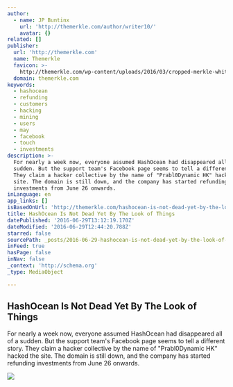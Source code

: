 ```yaml
---
author:
  - name: JP Buntinx
    url: 'http://themerkle.com/author/writer10/'
    avatar: {}
related: []
publisher:
  url: 'http://themerkle.com'
  name: Themerkle
  favicon: >-
    http://themerkle.com/wp-content/uploads/2016/03/cropped-merkle-white-1-192x192.png
  domain: themerkle.com
keywords:
  - hashocean
  - refunding
  - customers
  - hacking
  - mining
  - users
  - may
  - facebook
  - touch
  - investments
description: >-
  For nearly a week now, everyone assumed HashOcean had disappeared all of a
  sudden. But the support team's Facebook page seems to tell a different story.
  They claim a hacker collective by the name of "Prabl0Dynamic HK" hacked the
  site. The domain is still down, and the company has started refunding
  investments from June 26 onwards.
inLanguage: en
app_links: []
isBasedOnUrl: 'http://themerkle.com/hashocean-is-not-dead-yet-by-the-look-of-things/'
title: HashOcean Is Not Dead Yet By The Look of Things
datePublished: '2016-06-29T13:12:19.170Z'
dateModified: '2016-06-29T12:44:20.788Z'
starred: false
sourcePath: _posts/2016-06-29-hashocean-is-not-dead-yet-by-the-look-of-things.md
inFeed: true
hasPage: false
inNav: false
_context: 'http://schema.org'
_type: MediaObject

---
```

<article style=""><h1>HashOcean Is Not Dead Yet By The Look of Things</h1><p>For nearly a week now, everyone assumed HashOcean had disappeared all of a sudden. But the support team's Facebook page seems to tell a different story. They claim a hacker collective by the name of "Prabl0Dynamic HK" hacked the site. The domain is still down, and the company has started refunding investments from June 26 onwards.</p><img src="http://themerkle.com/wp-content/uploads/2016/06/HashOcean-1.jpg" /></article>